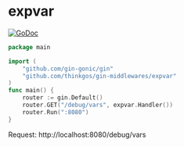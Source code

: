 # expvar

[![GoDoc](https://godoc.org/github.com/thinkgos/gin-middlewares/expvar?status.svg)](https://godoc.org/github.com/thinkgos/gin-middlewares/expvar)

```go
package main

import (
    "github.com/gin-gonic/gin"
    "github.com/thinkgos/gin-middlewares/expvar"
)
func main() {
    router := gin.Default()
    router.GET("/debug/vars", expvar.Handler())
    router.Run(":8080")
}
```

Request: http://localhost:8080/debug/vars